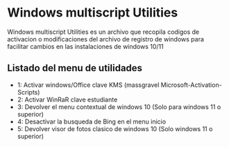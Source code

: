 # Windows multiscript Utilities

Windows multiscript Utilities es un archivo que recopila codigos de activacion o modificaciones del archivo de registro de windows para facilitar cambios en las instalaciones de windows 10/11


## Listado del menu de utilidades

 - 1: Activar windows/Office clave KMS (massgravel Microsoft-Activation-Scripts)
 - 2: Activar WinRaR clave estudiante 
 - 3: Devolver el menu contextual de windows 10 (Solo para windows 11 o superior)
 - 4: Desactivar la busqueda de Bing en el menu inicio
 - 5: Devolver visor de fotos clasico de windows 10 (Solo windows 11 o superior)
